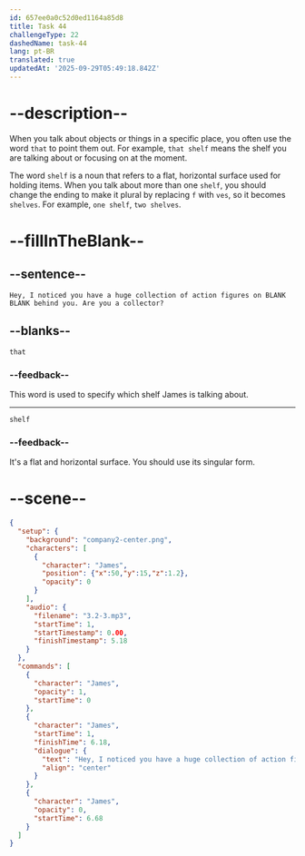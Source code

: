 ```yaml
---
id: 657ee0a0c52d0ed1164a85d8
title: Task 44
challengeType: 22
dashedName: task-44
lang: pt-BR
translated: true
updatedAt: '2025-09-29T05:49:18.842Z'
---
```


<!-- (Audio) James: Hey, I noticed you have a huge collection of action figures on that shelf behind you. Are you a collector? -->

# --description--

When you talk about objects or things in a specific place, you often use the word `that` to point them out. For example, `that shelf` means the shelf you are talking about or focusing on at the moment.

The word `shelf` is a noun that refers to a flat, horizontal surface used for holding items. When you talk about more than one `shelf`, you should change the ending to make it plural by replacing `f` with `ves`, so it becomes `shelves`. For example, `one shelf`, `two shelves`.

# --fillInTheBlank--

## --sentence--

`Hey, I noticed you have a huge collection of action figures on BLANK BLANK behind you. Are you a collector?`

## --blanks--

`that`

### --feedback--

This word is used to specify which shelf James is talking about.

---

`shelf`

### --feedback--

It's a flat and horizontal surface. You should use its singular form.

# --scene--

```json
{
  "setup": {
    "background": "company2-center.png",
    "characters": [
      {
        "character": "James",
        "position": {"x":50,"y":15,"z":1.2},
        "opacity": 0
      }
    ],
    "audio": {
      "filename": "3.2-3.mp3",
      "startTime": 1,
      "startTimestamp": 0.00,
      "finishTimestamp": 5.18
    }
  },
  "commands": [
    {
      "character": "James",
      "opacity": 1,
      "startTime": 0
    },
    {
      "character": "James",
      "startTime": 1,
      "finishTime": 6.18,
      "dialogue": {
        "text": "Hey, I noticed you have a huge collection of action figures on that shelf behind you. Are you a collector?",
        "align": "center"
      }
    },
    {
      "character": "James",
      "opacity": 0,
      "startTime": 6.68
    }
  ]
}
```
